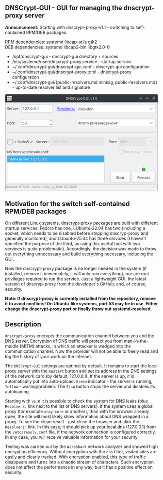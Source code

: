 DNSCrypt-GUI - GUI for managing the dnscrypt-proxy server
--
**Announcement:** Starting with dnscrypr-proxy-v1.1 - switching to self-contained RPM/DEB packages.

RPM dependencies: systemd libcap-utils gtk2  
DEB dependencies: systemd libcap2-bin libgtk2.0-0

+ /opt/dnscrypt-gui - dnscrypt-gui directory + sources
+ /etc/systemd/user/dnscrypt-proxy.service - startup service
+ ~/.conf/dnscrypt-gui/dnscrypt-gui.conf - dnscrypt-gui configuration
+ ~/.conf/dnscrypt-gui/dnscrypt-proxy.toml - dnscrypt-proxy configuration
+ ~/.conf/dnscrypt-gui/{public-resolvers.md.minisig, public-resolvers.md} - up-to-date resolver list and signature

![](https://github.com/AKotov-dev/dnscrypt-gui/blob/main/ScreenShot2.png)

**Motivation for the switch self-contained RPM/DEB packages**
----
On different Linux systems, dnscrypt-proxy packages are built with different startup services: Fedora has one, LUbuntu-22.04 has two (including a socket, which needs to be disabled before stopping dnscryp-proxy and generally monitored), and LUbuntu-25.04 has three services (I haven't specified the purpose of the third, as using this useful tool with two services is quite problematic). Accordingly, the decision was made to throw out everything unnecessary and build everything necessary, including the GUI.

Now the dnscrypt-proxy package is no longer needed in the system (if installed, remove it immediately, it will only ruin everything), nor are root privileges required to run the service. Just a lightweight GUI, the latest version of dnscryp-proxy from the developer's GitHub, and, of course, security.

**Note: If dnscrypt-proxy is currently installed from the repository, remove it to avoid conflicts! On Ubuntu-like systems, port 53 may be in use. Either change the dnscrypt-proxy port or finally throw out systemd-resolved.**

Description
----
`dnscrypt-proxy` encrypts the communication channel between you and the DNS server. Encryption of DNS traffic will protect you from man-in-the-middle (MITM) attacks, in which an attacker is wedged into the communication channel. Now the provider will not be able to freely read and log the history of your work on the Internet.

The `DNSCrypt-GUI` settings are optimal by default. It remains to start the local proxy server with the `Restart` button and set its address in the DNS settings of the network card (by default, 127.0.0.1). If the server is up, it is automatically put into auto-upload. `Green` indicator - the server is running, `Yellow` - waiting/problem. The `Stop` button stops the server and disables its autoloading.

Starting with `v1.0` it is possible to check the system for DNS leaks (blue `Resolvers:` link next to the list of DNS servers). If the system uses a global proxy (for example `xray-core` or another), then with the browser already open, the site will most likely show information about DNS wrapped in a proxy. To see the clean result - just close the browser and click the `Resolvers:` link. In this case, it should pick up your local dns (127.0.0.1) from the `/etc/resolv.conf` file, if the network connection is configured correctly. In any case, you will receive valuable information for your security.

Testing was carried out by the `WireShark` network analyzer and showed high encryption efficiency. Without encryption with the `dns` filter, visited sites are easily and clearly tracked. With encryption enabled, this type of traffic disappears and turns into a chaotic stream of characters. Such encryption does not affect the performance in any way, but it has a positive effect on security.

